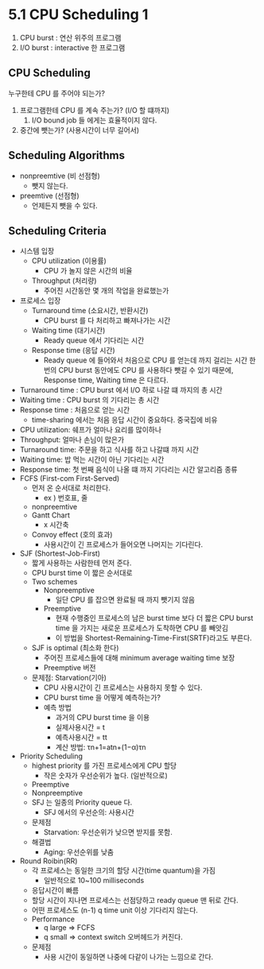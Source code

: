 # 5.1 CPU Scheduling 1
1. CPU burst : 연산 위주의 프로그램
2. I/O burst : interactive 한 프로그램
## CPU Scheduling
누구한테 CPU 를 주어야 되는가?
1. 프로그램한테 CPU 를 계속 주는가? (I/O 할 떄까지)
    1. I/O bound job 들 에게는 효율적이지 않다.
2. 중간에 뺏는가? (사용시간이 너무 길어서)
## Scheduling Algorithms
* nonpreemtive (비 선점형)
    * 뺏지 않는다.
* preemtive (선점형)
    * 언제든지 뺏을 수 있다.
## Scheduling Criteria
* 시스템 입장
    * CPU utilization (이용률)
        * CPU 가 놀지 않은 시간의 비율
    * Throughput (처리량)
        * 주어진 시간동안 몇 개의 작업을 완료했는가
* 프로세스 입장
    * Turnaround time (소요시간, 반환시간)
        * CPU burst 를 다 처리하고 빠져나가는 시간
    * Waiting time (대기시간)
        * Ready queue 에서 기다리는 시간
    * Response time (응답 시간)
        * Ready queue 에 들어와서 처음으로 CPU 를 얻는데 까지 걸리는 시간
한 번의 CPU burst 동안에도 CPU 를 사용하다 뺏길 수 있기 때문에, Response time, Waiting time 은 다르다.
* Turnaround time : CPU burst 에서 I/O 하로 나갈 떄 까지의 총 시간
* Waiting time : CPU burst 의 기다리는 총 시간
* Response time : 처음으로 얻는 시간
    * time-sharing 에서는 처음 응답 시간이 중요하다.
중국집에 비유
* CPU utilization: 쉐프가 얼마나 요리를 많이하나
* Throughput: 얼마나 손님이 많은가
* Turnaround time: 주문을 하고 식사를 하고 나갈떄 까지 시간
* Waiting time: 밥 먹는 시간이 아닌 기다리는 시간
* Response time: 첫 번째 음식이 나올 떄 까지 기다리는 시간
알고리즘 종류
* FCFS (First-com First-Served)
    * 먼저 온 순서대로 처리한다.
        * ex ) 번호표, 줄
    * nonpreemtive
    * Gantt Chart
        * x 시간축
    * Convoy effect (호의 효과)
        * 사용시간이 긴 프로세스가 들어오면 나머지는 기다린다.
* SJF (Shortest-Job-First)
    * 짧게 사용하는 사람한테 먼저 준다.
    * CPU burst time 이 짧은 순서대로
    * Two schemes
        * Nonpreemptive
            * 일단 CPU 를 잡으면 완료될 때 까지 뺏기지 않음
        * Preemptive
            * 현재 수행중인 프로세스의 남은 burst time 보다 더 짧은 CPU burst time 을 가지는 새로운 프로세스가 도착하면 CPU 를 빼앗김
            * 이 방법을 Shortest-Remaining-Time-First(SRTF)라고도 부른다.
    * SJF is optimal (최소화 한다)
        * 주어진 프로세스들에 대해 minimum average waiting time 보장
        * Preemptive 버전
    * 문제점: Starvation(기아)
        * CPU 사용시간이 긴 프로세스는 사용하지 못할 수 있다.
        * CPU burst time 을 어떻게 예측하는가?
        * 예측 방법
            * 과거의 CPU burst time 을 이용
            * 실제사용시간 = t
            * 예측사용시간 = tt
            * 계산 방법: τn+1=atn+(1−α)τn
* Priority Scheduling
    * highest priority 를 가진 프로세스에게 CPU 할당
        * 작은 숫자가 우선순위가 높다. (일반적으로)
    * Preemptive
    * Nonpreemptive
    * SFJ 는 일종의 Priority queue 다.
        * SFJ 에서의 우선순의: 사용시간
    * 문제점
        * Starvation: 우선순위가 낮으면 받지를 못함.
    * 해결법
        * Aging: 우선순위를 낮춤
* Round Roibin(RR)
    * 각 프로세스는 동일한 크기의 할당 시간(time quantum)을 가짐
        * 일반적으로 10~100 milliseconds
    * 응답시간이 빠름
    * 할당 시간이 지나면 프로세스는 선점당하고 ready queue 맨 뒤로 간다.
    * 어떤 프로세스도 (n-1) q time unit 이상 기다리지 않는다.
    * Performance
        * q large => FCFS
        * q small => context switch 오버헤드가 커진다.
    * 문제점
        * 사용 시간이 동일하면 나중에 다같이 나가는 느낌으로 간다.

